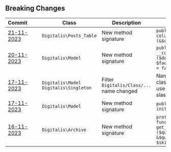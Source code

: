 ## Breaking Changes

|Commit&nbsp;&nbsp;&nbsp;&nbsp;&nbsp;&nbsp;&nbsp;|Class|Description|Change|
|---|---|---|---|
|[21-11-2023](/../../commit/2ebb045cd6ec54434e763b39a89a9e43e12586f2)|`Digitalis\Posts_Table`|New method signature|`public function columns (&$columns)`|
|[20-11-2023](/../../commit/828d28e584c4b0b10a9af454a402bb4c2691f528)|`Digitalis\Model`|New method signature|`public function __construct ($data = null, $factory_instance = false)`|
|[17-11-2023](/../../commit/7d148430bf9f9306aa9471e6b65a8767ac452e7f)|`Digitalis\Model` `Digitalis\Singleton`|Filter `Digitalis/Class/...` name changed|Namespaced class names now use forward slashes|
|[17-11-2023](/../../commit/7d148430bf9f9306aa9471e6b65a8767ac452e7f)|`Digitalis\Model`|New method signature|`public function init ()`|
|[16-11-2023](/../../commit/9bd3ad7616431c7c34aa2dc799b2fb421eb22789)|`Digitalis\Archive`|New method signature|`protected static function get_items ($query_vars, &$query, $skip_main)`|
